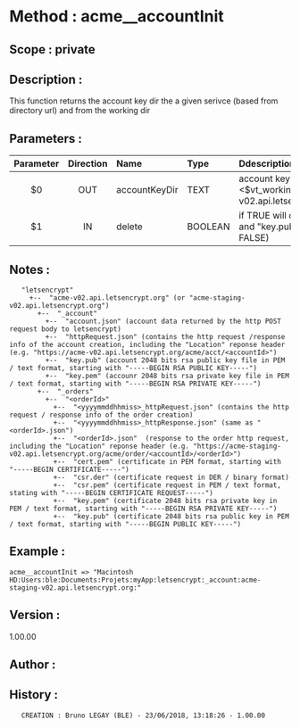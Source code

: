 ﻿# **Method :** acme__accountInit## **Scope :** private## **Description :** This function returns the account key dir the a given serivce (based from directory url) and from the working dir## **Parameters :** | Parameter | Direction | Name | Type | Ddescription | |:----:|:----:|:----|:----|:----| | $0 | OUT | accountKeyDir | TEXT | account key dir "<$vt_workingDir>letsencrypt:acme-v02.api.letsencrypt.org:_account:" | | $1 | IN | delete | BOOLEAN | if TRUE will delete the "key.pem" and "key.pub" files (optional, default FALSE) | ## **Notes :**              "letsencrypt"         +--  "acme-v02.api.letsencrypt.org" (or "acme-staging-v02.api.letsencrypt.org")           +--  "_account"             +--  "account.json" (account data returned by the http POST request body to letsencrypt)             +--  "httpRequest.json" (contains the http request /response info of the account creation, including the "Location" reponse header (e.g. "https://acme-v02.api.letsencrypt.org/acme/acct/<accountId>")             +--  "key.pub" (account 2048 bits rsa public key file in PEM / text format, starting with "-----BEGIN RSA PUBLIC KEY-----")             +--  "key.pem" (accounr 2048 bits rsa private key file in PEM / text format, starting with "-----BEGIN RSA PRIVATE KEY-----")           +--  "_orders"             +--  "<orderId>"               +--  "<yyyymmddhhmiss>_httpRequest.json" (contains the http request / response info of the order creation)               +--  "<yyyymmddhhmiss>_httpResponse.json" (same as "<orderId>.json")               +--  "<orderId>.json"  (response to the order http request, including the "Location" reponse header (e.g. "https://acme-staging-v02.api.letsencrypt.org/acme/order/<accountId>/<orderId>")               +--  "cert.pem" (certificate in PEM format, starting with "-----BEGIN CERTIFICATE-----")               +--  "csr.der" (certificate request in DER / binary format)               +--  "csr.pem" (certificate request in PEM / text format, stating with "-----BEGIN CERTIFICATE REQUEST-----")               +--  "key.pem" (certificate 2048 bits rsa private key in PEM / text format, starting with "-----BEGIN RSA PRIVATE KEY-----")               +--  "key.pub" (certificate 2048 bits rsa public key in PEM / text format, starting with "-----BEGIN PUBLIC KEY-----")## **Example :** ```acme__accountInit => "Macintosh HD:Users:ble:Documents:Projets:myApp:letsencrypt:_account:acme-staging-v02.api.letsencrypt.org:"```## **Version :** 1.00.00## **Author :** ## **History :**         CREATION : Bruno LEGAY (BLE) - 23/06/2018, 13:18:26 - 1.00.00